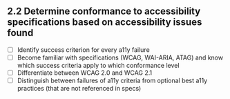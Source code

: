 ## 2.2 Determine conformance to accessibility specifications based on accessibility issues found

- [ ] Identify success criterion for every a11y failure
- [ ] Become familiar with specifications (WCAG, WAI-ARIA, ATAG) and know which success criteria apply to which conformance level
- [ ] Differentiate between WCAG 2.0 and WCAG 2.1
- [ ] Distinguish between failures of a11y criteria from optional best a11y practices (that are not referenced in specs)